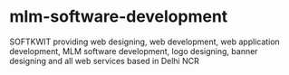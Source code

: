 # mlm-software-development
SOFTKWIT providing web designing, web development, web application development, MLM software development, logo designing, banner designing and all web services based in Delhi NCR
